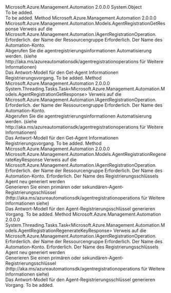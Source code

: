 <Type Name="AgentRegistrationOperationExtensions" FullName="Microsoft.Azure.Management.Automation.AgentRegistrationOperationExtensions">
  <TypeSignature Language="C#" Value="public static class AgentRegistrationOperationExtensions" />
  <TypeSignature Language="ILAsm" Value=".class public auto ansi abstract sealed beforefieldinit AgentRegistrationOperationExtensions extends System.Object" />
  <TypeSignature Language="DocId" Value="T:Microsoft.Azure.Management.Automation.AgentRegistrationOperationExtensions" />
  <TypeSignature Language="VB.NET" Value="Public Module AgentRegistrationOperationExtensions" />
  <TypeSignature Language="F#" Value="type AgentRegistrationOperationExtensions = class" />
  <AssemblyInfo>
    <AssemblyName>Microsoft.Azure.Management.Automation</AssemblyName>
    <AssemblyVersion>2.0.0.0</AssemblyVersion>
  </AssemblyInfo>
  <Base>
    <BaseTypeName>System.Object</BaseTypeName>
  </Base>
  <Interfaces />
  <Docs>
    <summary>To be added.</summary>
    <remarks>To be added.</remarks>
  </Docs>
  <Members>
    <Member MemberName="Get">
      <MemberSignature Language="C#" Value="public static Microsoft.Azure.Management.Automation.Models.AgentRegistrationGetResponse Get (this Microsoft.Azure.Management.Automation.IAgentRegistrationOperation operations, string resourceGroupName, string automationAccount);" />
      <MemberSignature Language="ILAsm" Value=".method public static hidebysig class Microsoft.Azure.Management.Automation.Models.AgentRegistrationGetResponse Get(class Microsoft.Azure.Management.Automation.IAgentRegistrationOperation operations, string resourceGroupName, string automationAccount) cil managed" />
      <MemberSignature Language="DocId" Value="M:Microsoft.Azure.Management.Automation.AgentRegistrationOperationExtensions.Get(Microsoft.Azure.Management.Automation.IAgentRegistrationOperation,System.String,System.String)" />
      <MemberSignature Language="VB.NET" Value="&lt;Extension()&gt;&#xA;Public Function Get (operations As IAgentRegistrationOperation, resourceGroupName As String, automationAccount As String) As AgentRegistrationGetResponse" />
      <MemberSignature Language="F#" Value="static member Get : Microsoft.Azure.Management.Automation.IAgentRegistrationOperation * string * string -&gt; Microsoft.Azure.Management.Automation.Models.AgentRegistrationGetResponse" Usage="Microsoft.Azure.Management.Automation.AgentRegistrationOperationExtensions.Get (operations, resourceGroupName, automationAccount)" />
      <MemberType>Method</MemberType>
      <AssemblyInfo>
        <AssemblyName>Microsoft.Azure.Management.Automation</AssemblyName>
        <AssemblyVersion>2.0.0.0</AssemblyVersion>
      </AssemblyInfo>
      <ReturnValue>
        <ReturnType>Microsoft.Azure.Management.Automation.Models.AgentRegistrationGetResponse</ReturnType>
      </ReturnValue>
      <Parameters>
        <Parameter Name="operations" Type="Microsoft.Azure.Management.Automation.IAgentRegistrationOperation" RefType="this" />
        <Parameter Name="resourceGroupName" Type="System.String" />
        <Parameter Name="automationAccount" Type="System.String" />
      </Parameters>
      <Docs>
        <param name="operations">
            Verweis auf die Microsoft.Azure.Management.Automation.IAgentRegistrationOperation.
            </param>
        <param name="resourceGroupName">
            Erforderlich. der Name der Ressourcengruppe
            </param>
        <param name="automationAccount">
            Erforderlich. Der Name des Automation-Konto.
            </param>
        <summary>
            Abgerufen Sie die agentregistrierungsinformationen Automatisierung werden.  (siehe http://aka.ms/azureautomationsdk/agentregistrationoperations für Weitere Informationen)
            </summary>
        <returns>
            Das Antwort-Modell für den Get-Agent Informationen Registrierungsvorgang.
            </returns>
        <remarks>To be added.</remarks>
      </Docs>
    </Member>
    <Member MemberName="GetAsync">
      <MemberSignature Language="C#" Value="public static System.Threading.Tasks.Task&lt;Microsoft.Azure.Management.Automation.Models.AgentRegistrationGetResponse&gt; GetAsync (this Microsoft.Azure.Management.Automation.IAgentRegistrationOperation operations, string resourceGroupName, string automationAccount);" />
      <MemberSignature Language="ILAsm" Value=".method public static hidebysig class System.Threading.Tasks.Task`1&lt;class Microsoft.Azure.Management.Automation.Models.AgentRegistrationGetResponse&gt; GetAsync(class Microsoft.Azure.Management.Automation.IAgentRegistrationOperation operations, string resourceGroupName, string automationAccount) cil managed" />
      <MemberSignature Language="DocId" Value="M:Microsoft.Azure.Management.Automation.AgentRegistrationOperationExtensions.GetAsync(Microsoft.Azure.Management.Automation.IAgentRegistrationOperation,System.String,System.String)" />
      <MemberSignature Language="VB.NET" Value="&lt;Extension()&gt;&#xA;Public Function GetAsync (operations As IAgentRegistrationOperation, resourceGroupName As String, automationAccount As String) As Task(Of AgentRegistrationGetResponse)" />
      <MemberSignature Language="F#" Value="static member GetAsync : Microsoft.Azure.Management.Automation.IAgentRegistrationOperation * string * string -&gt; System.Threading.Tasks.Task&lt;Microsoft.Azure.Management.Automation.Models.AgentRegistrationGetResponse&gt;" Usage="Microsoft.Azure.Management.Automation.AgentRegistrationOperationExtensions.GetAsync (operations, resourceGroupName, automationAccount)" />
      <MemberType>Method</MemberType>
      <AssemblyInfo>
        <AssemblyName>Microsoft.Azure.Management.Automation</AssemblyName>
        <AssemblyVersion>2.0.0.0</AssemblyVersion>
      </AssemblyInfo>
      <ReturnValue>
        <ReturnType>System.Threading.Tasks.Task&lt;Microsoft.Azure.Management.Automation.Models.AgentRegistrationGetResponse&gt;</ReturnType>
      </ReturnValue>
      <Parameters>
        <Parameter Name="operations" Type="Microsoft.Azure.Management.Automation.IAgentRegistrationOperation" RefType="this" />
        <Parameter Name="resourceGroupName" Type="System.String" />
        <Parameter Name="automationAccount" Type="System.String" />
      </Parameters>
      <Docs>
        <param name="operations">
            Verweis auf die Microsoft.Azure.Management.Automation.IAgentRegistrationOperation.
            </param>
        <param name="resourceGroupName">
            Erforderlich. der Name der Ressourcengruppe
            </param>
        <param name="automationAccount">
            Erforderlich. Der Name des Automation-Konto.
            </param>
        <summary>
            Abgerufen Sie die agentregistrierungsinformationen Automatisierung werden.  (siehe http://aka.ms/azureautomationsdk/agentregistrationoperations für Weitere Informationen)
            </summary>
        <returns>
            Das Antwort-Modell für den Get-Agent Informationen Registrierungsvorgang.
            </returns>
        <remarks>To be added.</remarks>
      </Docs>
    </Member>
    <Member MemberName="RegenerateKey">
      <MemberSignature Language="C#" Value="public static Microsoft.Azure.Management.Automation.Models.AgentRegistrationRegenerateKeyResponse RegenerateKey (this Microsoft.Azure.Management.Automation.IAgentRegistrationOperation operations, string resourceGroupName, string automationAccount, Microsoft.Azure.Management.Automation.Models.AgentRegistrationRegenerateKeyParameter keyName);" />
      <MemberSignature Language="ILAsm" Value=".method public static hidebysig class Microsoft.Azure.Management.Automation.Models.AgentRegistrationRegenerateKeyResponse RegenerateKey(class Microsoft.Azure.Management.Automation.IAgentRegistrationOperation operations, string resourceGroupName, string automationAccount, class Microsoft.Azure.Management.Automation.Models.AgentRegistrationRegenerateKeyParameter keyName) cil managed" />
      <MemberSignature Language="DocId" Value="M:Microsoft.Azure.Management.Automation.AgentRegistrationOperationExtensions.RegenerateKey(Microsoft.Azure.Management.Automation.IAgentRegistrationOperation,System.String,System.String,Microsoft.Azure.Management.Automation.Models.AgentRegistrationRegenerateKeyParameter)" />
      <MemberSignature Language="VB.NET" Value="&lt;Extension()&gt;&#xA;Public Function RegenerateKey (operations As IAgentRegistrationOperation, resourceGroupName As String, automationAccount As String, keyName As AgentRegistrationRegenerateKeyParameter) As AgentRegistrationRegenerateKeyResponse" />
      <MemberSignature Language="F#" Value="static member RegenerateKey : Microsoft.Azure.Management.Automation.IAgentRegistrationOperation * string * string * Microsoft.Azure.Management.Automation.Models.AgentRegistrationRegenerateKeyParameter -&gt; Microsoft.Azure.Management.Automation.Models.AgentRegistrationRegenerateKeyResponse" Usage="Microsoft.Azure.Management.Automation.AgentRegistrationOperationExtensions.RegenerateKey (operations, resourceGroupName, automationAccount, keyName)" />
      <MemberType>Method</MemberType>
      <AssemblyInfo>
        <AssemblyName>Microsoft.Azure.Management.Automation</AssemblyName>
        <AssemblyVersion>2.0.0.0</AssemblyVersion>
      </AssemblyInfo>
      <ReturnValue>
        <ReturnType>Microsoft.Azure.Management.Automation.Models.AgentRegistrationRegenerateKeyResponse</ReturnType>
      </ReturnValue>
      <Parameters>
        <Parameter Name="operations" Type="Microsoft.Azure.Management.Automation.IAgentRegistrationOperation" RefType="this" />
        <Parameter Name="resourceGroupName" Type="System.String" />
        <Parameter Name="automationAccount" Type="System.String" />
        <Parameter Name="keyName" Type="Microsoft.Azure.Management.Automation.Models.AgentRegistrationRegenerateKeyParameter" />
      </Parameters>
      <Docs>
        <param name="operations">
            Verweis auf die Microsoft.Azure.Management.Automation.IAgentRegistrationOperation.
            </param>
        <param name="resourceGroupName">
            Erforderlich. der Name der Ressourcengruppe
            </param>
        <param name="automationAccount">
            Erforderlich. Der Name des Automation-Konto.
            </param>
        <param name="keyName">
            Erforderlich. Der Name des Registrierungsschlüssels Agent neu generiert werden
            </param>
        <summary>
            Generieren Sie einen primären oder sekundären-Agent-Registrierungsschlüssel (http://aka.ms/azureautomationsdk/agentregistrationoperations für Weitere Informationen siehe)
            </summary>
        <returns>
            Das Antwort-Modell für den Agent-Registrierungsschlüssel generieren Vorgang.
            </returns>
        <remarks>To be added.</remarks>
      </Docs>
    </Member>
    <Member MemberName="RegenerateKeyAsync">
      <MemberSignature Language="C#" Value="public static System.Threading.Tasks.Task&lt;Microsoft.Azure.Management.Automation.Models.AgentRegistrationRegenerateKeyResponse&gt; RegenerateKeyAsync (this Microsoft.Azure.Management.Automation.IAgentRegistrationOperation operations, string resourceGroupName, string automationAccount, Microsoft.Azure.Management.Automation.Models.AgentRegistrationRegenerateKeyParameter keyName);" />
      <MemberSignature Language="ILAsm" Value=".method public static hidebysig class System.Threading.Tasks.Task`1&lt;class Microsoft.Azure.Management.Automation.Models.AgentRegistrationRegenerateKeyResponse&gt; RegenerateKeyAsync(class Microsoft.Azure.Management.Automation.IAgentRegistrationOperation operations, string resourceGroupName, string automationAccount, class Microsoft.Azure.Management.Automation.Models.AgentRegistrationRegenerateKeyParameter keyName) cil managed" />
      <MemberSignature Language="DocId" Value="M:Microsoft.Azure.Management.Automation.AgentRegistrationOperationExtensions.RegenerateKeyAsync(Microsoft.Azure.Management.Automation.IAgentRegistrationOperation,System.String,System.String,Microsoft.Azure.Management.Automation.Models.AgentRegistrationRegenerateKeyParameter)" />
      <MemberSignature Language="VB.NET" Value="&lt;Extension()&gt;&#xA;Public Function RegenerateKeyAsync (operations As IAgentRegistrationOperation, resourceGroupName As String, automationAccount As String, keyName As AgentRegistrationRegenerateKeyParameter) As Task(Of AgentRegistrationRegenerateKeyResponse)" />
      <MemberSignature Language="F#" Value="static member RegenerateKeyAsync : Microsoft.Azure.Management.Automation.IAgentRegistrationOperation * string * string * Microsoft.Azure.Management.Automation.Models.AgentRegistrationRegenerateKeyParameter -&gt; System.Threading.Tasks.Task&lt;Microsoft.Azure.Management.Automation.Models.AgentRegistrationRegenerateKeyResponse&gt;" Usage="Microsoft.Azure.Management.Automation.AgentRegistrationOperationExtensions.RegenerateKeyAsync (operations, resourceGroupName, automationAccount, keyName)" />
      <MemberType>Method</MemberType>
      <AssemblyInfo>
        <AssemblyName>Microsoft.Azure.Management.Automation</AssemblyName>
        <AssemblyVersion>2.0.0.0</AssemblyVersion>
      </AssemblyInfo>
      <ReturnValue>
        <ReturnType>System.Threading.Tasks.Task&lt;Microsoft.Azure.Management.Automation.Models.AgentRegistrationRegenerateKeyResponse&gt;</ReturnType>
      </ReturnValue>
      <Parameters>
        <Parameter Name="operations" Type="Microsoft.Azure.Management.Automation.IAgentRegistrationOperation" RefType="this" />
        <Parameter Name="resourceGroupName" Type="System.String" />
        <Parameter Name="automationAccount" Type="System.String" />
        <Parameter Name="keyName" Type="Microsoft.Azure.Management.Automation.Models.AgentRegistrationRegenerateKeyParameter" />
      </Parameters>
      <Docs>
        <param name="operations">
            Verweis auf die Microsoft.Azure.Management.Automation.IAgentRegistrationOperation.
            </param>
        <param name="resourceGroupName">
            Erforderlich. der Name der Ressourcengruppe
            </param>
        <param name="automationAccount">
            Erforderlich. Der Name des Automation-Konto.
            </param>
        <param name="keyName">
            Erforderlich. Der Name des Registrierungsschlüssels Agent neu generiert werden
            </param>
        <summary>
            Generieren Sie einen primären oder sekundären-Agent-Registrierungsschlüssel (http://aka.ms/azureautomationsdk/agentregistrationoperations für Weitere Informationen siehe)
            </summary>
        <returns>
            Das Antwort-Modell für den Agent-Registrierungsschlüssel generieren Vorgang.
            </returns>
        <remarks>To be added.</remarks>
      </Docs>
    </Member>
  </Members>
</Type>